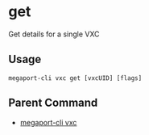 # get

Get details for a single VXC



## Usage

```
megaport-cli vxc get [vxcUID] [flags]
```



## Parent Command

* [megaport-cli vxc](vxc.md)







